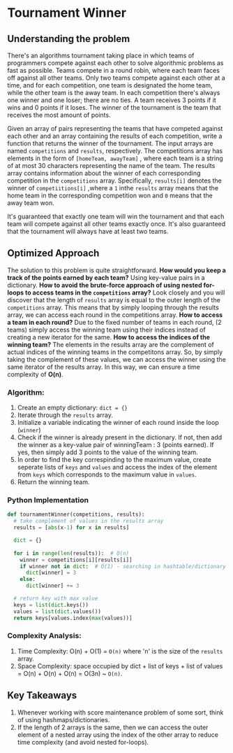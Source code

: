 # Tournament Winner

## Understanding the problem

There's an algorithms tournament taking place in which teams of programmers compete against each other to solve
algorithmic problems as fast as possible. Teams compete in a round robin, where each team faces off against all other teams.
Only two teams compete against each other at a time, and for each competition, one team is designated the home team, while
the other team is the away team. In each competition there's always one winner and one loser; there are no ties. A team
receives 3 points if it wins and 0 points if it loses. The winner of the tournament is the team that receives the most amount of
points.

Given an array of pairs representing the teams that have competed against each other and an array containing the results of
each competition, write a function that returns the winner of the tournament. The input arrays are named ```competitions```
and ```results```, respectively. The competitions array has elements in the form of ```[homeTeam, awayTeam]``` , where each
team is a string of at most 30 characters representing the name of the team. The results array contains information about
the winner of each corresponding competition in the ```competitions``` array. Specifically, ```results[i]``` denotes the winner
of ```competiitions[i]``` ,where a ```1``` inthe ```results``` array means that the home team in the corresponding competition
won and ```0``` means that the away team won.

It's guaranteed that exactly one team will win the tournament and that each team will compete against all other teams exactly
once. It's also guaranteed that the tournament will always have at least two teams.

## Optimized Approach

The solution to this problem is quite straightforward. **How would you keep a track of the points earned by each team?** Using key-value pairs in a dictionary.
**How to avoid the brute-force approach of using nested for-loops to access teams in the ```competitions``` array?** Look closely and you will discover that the length of ```results``` array is equal to the outer length of the ```competitions``` array.
This means that by simply looping through the results array, we can access each round in the competitions array. **How to access a team in each round?** Due to the fixed number of teams in each round, (2 teams) simply access the winning team using their indices instead of creating a new iterator for the same. 
**How to access the indices of the winning team?** The elements in the results array are the complement of actual indices of the winning teams in the competitons array.
So, by simply taking the complement of these values, we can access the winner using the same iterator of the results array. In this way, we can ensure a time complexity of **O(n)**.

### Algorithm:
1. Create an empty dictionary: ```dict = {}```
2. Iterate through the ```results``` array.
3. Initialize a variable indicating the winner of each round inside the loop (```winner```)
4. Check if the winner is already present in the dictionary. If not, then add the winner as a key-value pair of winningTeam : 3 (points earned). If yes, then simply add 3 points to the value of the winning team.
5. In order to find the key correspinding to the maximum value, create seperate lists of ```keys``` and ```values``` and access the index of the element from ```keys``` which corresponds to the maximum value in ```values```.
6. Return the winning team.

### Python Implementation

```python
def tournamentWinner(competitions, results):
  # take complement of values in the results array
  results = [abs(x-1) for x in results]

  dict = {}
  
  for i in range(len(results)):  # O(n)
    winner = competitions[i][results[i]]
    if winner not in dict:  # O(1) - searching in hashtable/dictionary
      dict[winner] = 3
    else:
      dict[winner] += 3

  # return key with max value
  keys = list(dict.keys())
  values = list(dict.values())
  return keys[values.index(max(values))]
```

### Complexity Analysis:
1. Time Complexity: O(n) + O(1) = ```O(n)``` where 'n' is the size of the ```results``` array.
2. Space Complexity: space occupied by dict + list of keys + list of values = O(n) + O(n) + O(n) = O(3n) ~ ```O(n)```.

## Key Takeaways
1. Whenever working with score maintenance problem of some sort, think of using hashmaps/dictionaries.
2. If the length of 2 arrays is the same, then we can access the outer element of a nested array using the index of the other array to reduce time complexity (and avoid nested for-loops).
